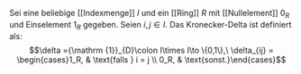 Sei eine beliebige [[Indexmenge]] $I$ und ein [[Ring]] $R$ mit [[Nullelement]] $0_R$ und Einselement $1_R$ gegeben. Seien $i, j \in I$. Das Kronecker-Delta ist definiert als:
$$\delta ={\mathrm {1}}_{D}\colon I\times I\to \{0,1\},\ \delta_{ij} = \begin{cases}1_R, & \text{falls } i = j \\ 0_R, & \text{sonst.}\end{cases}$$
